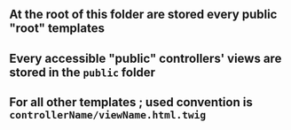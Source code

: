## At the root of this folder are stored every public "root" templates

## Every accessible "public" controllers' views are stored in the  `public` folder

## For all other templates ; used convention is `controllerName/viewName.html.twig`
